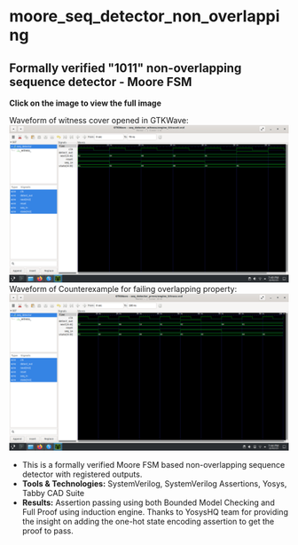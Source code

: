 # moore_seq_detector_non_overlapping
Formally verified "1011" non-overlapping sequence detector - Moore FSM
---
**Click on the image to view the full image**

Waveform of witness cover opened in GTKWave:
  ![Waveform of covered statement opened in GTKWave](https://github.com/ShashankVM/moore_seq_detector_non_overlapping/blob/main/non_overlapping_pass.png)
Waveform of Counterexample for failing overlapping property:
  ![Waveform of for Counterexample for failing overlapping property](https://github.com/ShashankVM/moore_seq_detector_non_overlapping/blob/main/overlapping_assertion_fail.png)
- This is a formally verified Moore FSM based non-overlapping sequence detector with registered outputs.
- **Tools & Technologies:** SystemVerilog, SystemVerilog Assertions, Yosys, Tabby CAD Suite
- **Results:** Assertion passing using both Bounded Model Checking and Full Proof using induction engine. Thanks to YosysHQ team for providing the insight on adding the one-hot state encoding assertion to get the proof to pass.

